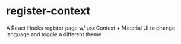 # register-context
A React Hooks register page w/ useContext + Material UI to change language and toggle a different theme
